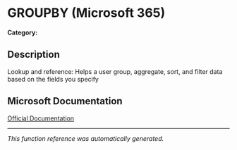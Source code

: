 # GROUPBY (Microsoft 365)

**Category:** 

## Description
Lookup and reference: Helps a user group, aggregate, sort, and filter data based on the fields you specify

## Microsoft Documentation
[Official Documentation](https://support.microsoft.com//en-us/office/groupby-function-5e08ae8c-6800-4b72-b623-c41773611505)

---
*This function reference was automatically generated.*
